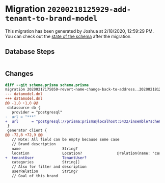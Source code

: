 # Migration `20200218125929-add-tenant-to-brand-model`

This migration has been generated by Joshua at 2/18/2020, 12:59:29 PM.
You can check out the [state of the schema](./schema.prisma) after the migration.

## Database Steps

```sql

```

## Changes

```diff
diff --git schema.prisma schema.prisma
migration 20200217175050-revert-name-change-back-to-address..20200218125929-add-tenant-to-brand-model
--- datamodel.dml
+++ datamodel.dml
@@ -1,8 +1,8 @@
 datasource db {
   provider = "postgresql"
-  url = "***"
+  url      = "postgresql://prisma:prisma@localhost:5432/insemble?schema=public"
 }
 generator client {
@@ -72,8 +72,9 @@
   // Note: All field can be empty because some case
   // Brand description
   name                   String?
   location               Location?                @relation(name: "currentLocation")
+  tenantUser             TenantUser?
   categories             String[]
   // Also for filter and description
   userRelation           String?
   // Goal of this brand
```


